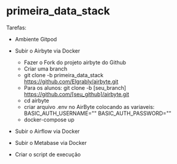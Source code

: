# primeira_data_stack

Tarefas:

- Ambiente Gitpod

- Subir o Airbyte via Docker
    - Fazer o Fork do projeto airbyte do Github
    - Criar uma branch 
    - git clone -b primeira_data_stack https://github.com/Elgrably/airbyte.git
    - Para os alunos: git clone -b [seu_branch] https://github.com/[seu_github]/airbyte.git
    - cd airbyte
    - criar arquivo .env no AirByte colocando as variaveis: BASIC_AUTH_USERNAME="" BASIC_AUTH_PASSWORD=""
    - docker-compose up

- Subir o Airflow via Docker

- Subir o Metabase via Docker

- Criar o script de execução